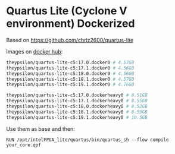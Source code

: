 # Quartus Lite (Cyclone V environment) Dockerized

Based on https://github.com/chriz2600/quartus-lite

Images on [docker hub](https://hub.docker.com/r/theypsilon/quartus-lite-c5): 
```bash
theypsilon/quartus-lite-c5:17.0.docker0 # 4.57GB
theypsilon/quartus-lite-c5:17.1.docker0 # 4.56GB
theypsilon/quartus-lite-c5:18.0.docker0 # 4.56GB
theypsilon/quartus-lite-c5:18.1.docker0 # 4.57GB
theypsilon/quartus-lite-c5:19.1.docker0 # 4.76GB

theypsilon/quartus-lite-c5:17.0.dockerheavy0 # 8.51GB
theypsilon/quartus-lite-c5:17.1.dockerheavy0 # 8.55GB
theypsilon/quartus-lite-c5:18.0.dockerheavy0 # 8.52GB
theypsilon/quartus-lite-c5:18.1.dockerheavy0 # 8.53GB
theypsilon/quartus-lite-c5:19.1.dockerheavy0 # 10.5GB
```

Use them as base and then:
```
RUN /opt/intelFPGA_lite/quartus/bin/quartus_sh --flow compile your_core.qpf
```
